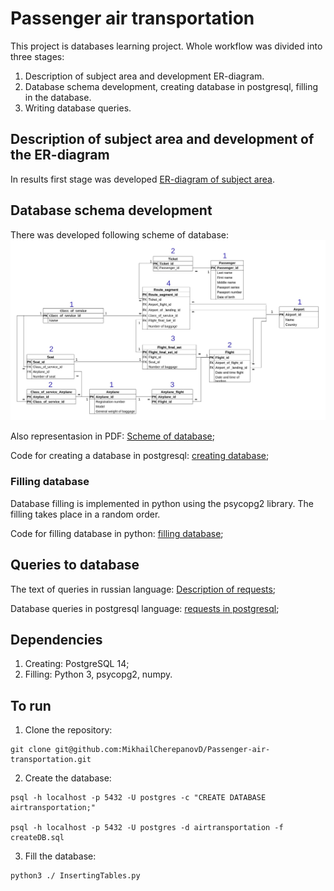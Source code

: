 # Passenger air transportation


This project is databases learning project. Whole workflow was divided into three stages: 
1. Description of subject area and development ER-diagram.
2. Database schema development, creating database in postgresql, filling in the database.
3. Writing database queries.

## Description of subject area and development of the ER-diagram ##

In results first stage was developed [ER-diagram of subject area](https://github.com/MikhailCherepanovD/Passenger-air-transportation/blob/master/ERDiagram.pdf). 


## Database schema development ##
There was developed following scheme of database:
![](https://raw.githubusercontent.com/MikhailCherepanovD/Passenger-air-transportation/master/SchemeDB.jpg)



Also representasion in PDF:
[Scheme of database](https://github.com/MikhailCherepanovD/Passenger-air-transportation/blob/master/SchemeDB.pdf);


Code for creating a database in postgresql: [creating database](https://github.com/MikhailCherepanovD/Passenger-air-transportation/blob/master/CreateDB.sql);

### Filling database ###

Database filling is implemented in python using the psycopg2 library. The filling takes place in a random order.

Code for filling database in python: [filling database](https://github.com/MikhailCherepanovD/Passenger-air-transportation/blob/master/InsertingTables.py);


## Queries to database 

The text of queries in russian language:
[Description of requests](https://github.com/MikhailCherepanovD/Passenger-air-transportation/blob/master/RequestsRussianLang.txt);


Database queries in postgresql language:
[requests in postgresql](https://github.com/MikhailCherepanovD/Passenger-air-transportation/blob/master/Requests.sql);




## Dependencies

1. Creating:  PostgreSQL 14;
2. Filling: Python 3, psycopg2, numpy.


## To run

1. Clone the repository:
 ```
git clone git@github.com:MikhailCherepanovD/Passenger-air-transportation.git
```
2. Create the database:

```
psql -h localhost -p 5432 -U postgres -c "CREATE DATABASE airtransportation;"

psql -h localhost -p 5432 -U postgres -d airtransportation -f createDB.sql

```
3. Fill the database:

```
python3 ./ InsertingTables.py

```

